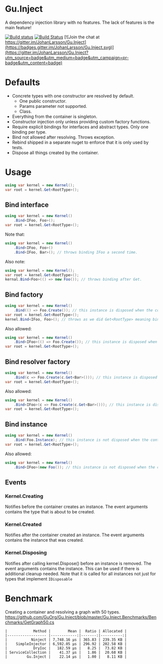 ﻿# Gu.Inject

A dependency injection library with no features. The lack of features is the main feature!

[![Build status](https://ci.appveyor.com/api/projects/status/c51yih3egb6lik1n/branch/master?svg=true)](https://ci.appveyor.com/project/GuOrg/gu-inject/branch/master)
[![Build Status](https://dev.azure.com/guorg/Gu.Inject/_apis/build/status/GuOrg.Gu.Inject?branchName=master)](https://dev.azure.com/guorg/Gu.Inject/_build/latest?definitionId=2&branchName=master)
[![Join the chat at https://gitter.im/JohanLarsson/Gu.Inject](https://badges.gitter.im/JohanLarsson/Gu.Inject.svg)](https://gitter.im/JohanLarsson/Gu.Inject?utm_source=badge&utm_medium=badge&utm_campaign=pr-badge&utm_content=badge)

# Defaults

- Concrete types with one constructor are resolved by default.
  - One public constructor.
  - Params parameter not supported.
  - Class.
- Everything from the container is singleton.
- Constructor injection only unless providing custom factory functions.
- Require explicit bindings for interfaces and abstract types. Only one binding per type.
- Bind not allowed after resolving. Throws exception.
- Rebind shipped in a separate nuget to enforce that it is only used by tests.
- Dispose all things created by the container.

# Usage

```cs
using var kernel = new Kernel();
var root = kernel.Get<RootType>();
```

## Bind interface

```cs
using var kernel = new Kernel()
    .Bind<IFoo, Foo>();
var root = kernel.Get<RootType>();
```

Note that:
```cs
using var kernel = new Kernel()
    .Bind<IFoo, Foo>()
    .Bind<IFoo, Bar>(); // throws binding IFoo a second time.
```

Also note:

```cs
using var kernel = new Kernel();
var root = kernel.Get<RootType>();
kernal.Bind<Foo>(() => new Foo()); // throws binding after Get.
```

## Bind factory

```cs
using var kernel = new Kernel()
    .Bind(() => Foo.Create()); // this instance is disposed when the container is disposed
var root = kernel.Get<RootType>();
kernel.Bind<IFoo, Foo>(); // throws as we did Get<RootType> meaning bind no longer allowed.
```

Also allowed:
```cs
using var kernel = new Kernel()
    .Bind<IFoo>(() => Foo.Create()); // this instance is disposed when the container is disposed
var root = kernel.Get<RootType>();
```

## Bind resolver factory

```cs
using var kernel = new Kernel()
    .Bind(c => Foo.Create(c.Get<Bar>())); // this instance is disposed when the container is disposed
var root = kernel.Get<RootType>();
```

Also allowed:
```cs
using var kernel = new Kernel()
    .Bind<IFoo>(c => Foo.Create(c.Get<Bar>())); // this instance is disposed when the container is disposed
var root = kernel.Get<RootType>();
```

## Bind instance

```cs
using var kernel = new Kernel()
    .Bind(Foo.Instance); // this instance is not disposed when the container is disposed
var root = kernel.Get<RootType>();
```

Also allowed:
```cs
using var kernel = new Kernel()
    .Bind<IFoo>(new Foo()); // this instance is not disposed when the container is disposed
```

## Events

### Kernel.Creating

Notifies before the container creates an instance. The event arguments contains the type that is about to be created.

### Kernel.Created

Notifies after the container created an instance. The event arguments contains the instance that was created.

### Kernel.Disposing

Notifies after calling kernel.Dispose() before an instance is removed. The event arguments contains the instance.
This can be used if there is additional cleanup needed.
Note that it is called for all instances not just for types that implement `IDisposable`

# Benchmark

Creating a container and resolving a graph with 50 types.
https://github.com/GuOrg/Gu.Inject/blob/master/Gu.Inject.Benchmarks/Benchmarks/GetGraph50.cs

```
|            Method |        Mean |  Ratio | Allocated |
|------------------ |------------:|-------:|----------:|
|           Ninject | 7,748.16 μs | 365.83 | 239.35 KB |
|    SimpleInjector | 6,592.05 μs | 296.92 | 202.58 KB |
|            DryIoc |   182.59 μs |   8.25 |  73.82 KB |
| ServiceCollection |    41.37 μs |   1.86 |  20.68 KB |
|         Gu.Inject |    22.14 μs |   1.00 |   8.11 KB |
```
